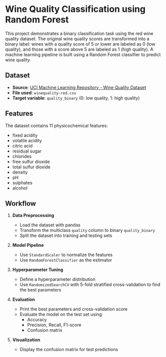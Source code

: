 # Wine Quality Classification using Random Forest

This project demonstrates a binary classification task using the red wine quality dataset. The original wine quality scores are transformed into a binary label: wines with a quality score of 5 or lower are labeled as 0 (low quality), and those with a score above 5 are labeled as 1 (high quality). A machine learning pipeline is built using a Random Forest classifier to predict wine quality.

## Dataset

- **Source**: [UCI Machine Learning Repository - Wine Quality Dataset](https://archive.ics.uci.edu/ml/datasets/Wine+Quality)
- **File used**: `winequality-red.csv`
- **Target variable**: `quality_binary` (0: low quality, 1: high quality)

## Features

The dataset contains 11 physicochemical features:

- fixed acidity
- volatile acidity
- citric acid
- residual sugar
- chlorides
- free sulfur dioxide
- total sulfur dioxide
- density
- pH
- sulphates
- alcohol

## Workflow

1. **Data Preprocessing**

   - Load the dataset with pandas
   - Transform the multiclass `quality` column to binary `quality_binary`
   - Split the dataset into training and testing sets

2. **Model Pipeline**

   - Use `StandardScaler` to normalize the features
   - Use `RandomForestClassifier` as the estimator

3. **Hyperparameter Tuning**

   - Define a hyperparameter distribution
   - Use `RandomizedSearchCV` with 5-fold stratified cross-validation to find the best parameters

4. **Evaluation**

   - Print the best parameters and cross-validation score
   - Evaluate the model on the test set using:
     - Accuracy
     - Precision, Recall, F1-score
     - Confusion matrix

5. **Visualization**

   - Display the confusion matrix for test predictions
